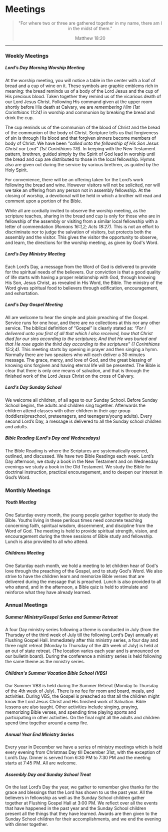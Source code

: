 <h1 class="text-center">Meetings</h1>

<center>
<blockquote class="blockquote text-center">
    <p class="mb-0">
        "For where two or three are gathered together in my name, 
        there am I in the midst of them."
    </p>
    <footer class="blockquote-footer">Matthew 18:20</footer>
</blockquote>
</center>

<hr class="dark">



<h3>Weekly Meetings</h3>

<h5>Lord’s Day Morning Worship Meeting</h5>

At the worship meeting, you will notice a table in the center with a loaf of 
bread and a cup of wine on it. These symbols are graphic emblems rich in meaning: 
the bread reminds us of a body of the Lord Jesus and the cup of His precious blood. 
Taken together they remind us of the vicarious death of our Lord Jesus Christ. 
Following His command given at the upper room shortly before His death at Calvary,
we are *remembering Him (1st Corinthians 11:24)* in worship and communion by 
breaking the bread and drink the cup.

The cup reminds us of the communion of the blood of Christ and the bread of 
the communion of the body of Christ. Scripture tells us that forgiveness of sin 
is through His blood and that forgiven sinners become members of body of Christ. 
We have been *"called unto the fellowship of His Son Jesus Christ our Lord”
(1st Corinthians 1:9)*. In keeping with the New Testament pattern, brethren,
guided simply by the Spirit of God lead in worship until the bread and cup are 
distributed to those in the local fellowship. Hymns also are given out during 
the service by various brethren, as guided by the Holy Spirit.

For convenience, there will be an offering taken for the Lord’s work following 
the bread and wine. However visitors will not be solicited, nor will we take an 
offering from any person not in assembly fellowship. At the closing of worship, 
a devotional will be held in which a brother will read and comment upon a portion
of the Bible.

While all are cordially invited to observe the worship meeting, as the scripture 
teaches, sharing in the bread and cup is only for those who are in fellowship 
of the assembly or visiting from a similar local fellowship with a letter of 
commendation *(Romans 16:1,2; Acts 18:27)*. This is not an effort to discriminate 
nor to judge the salvation of visitors, but protects both the assembly and 
the visitor. This gives the visitor the opportunity to observe, and learn, 
the directions for the worship meeting, as given by God's Word.


<h5>Lord’s Day Ministry Meeting</h5>

Each Lord’s Day, a message from the Word of God is delivered to provide for the 
spiritual needs of the believers. Our conviction is that a good quality of life 
starts with having a proper relationship with God, through knowing His Son, 
Jesus Christ, as revealed in His Word, the Bible. The ministry of the Word 
gives spiritual food to believers through edification, encouragement, and
exhortation.


<h5>Lord's Day Gospel Meeting</h5>

All are welcome to hear the simple and plain preaching of the Gospel. Service 
runs for one hour, and there are no collections at this nor any other service. 
The biblical definition of “Gospel” is clearly stated as: *“For I delivered unto 
you first of all that which I also received, how that Christ died for our sins 
according to the scriptures; And that He was buried and that He rose again the 
third day according to the scriptures” (1 Corinthians 15:3,4).* This meeting 
starts by opening in prayer and then singing a hymn. Normally there are two 
speakers who will each deliver a 30 minutes message. The grace, mercy, and love 
of God, and the great blessing of knowing sins forgiven and having eternal life
will be presented. The Bible is clear that there is only one means of salvation,
and that is through the finished work of the Lord Jesus Christ on the cross of 
Calvary.



<h5>Lord's Day Sunday School</h5>

We welcome all children, of all ages to our Sunday School. Before Sunday School 
begins, the adults and children sing together. Afterwards the children attend 
classes with other children in their age group (toddlers/preschool, preteenagers, 
and teenagers/young adults). Every second Lord’s Day, a message is delivered 
to all the Sunday school children and adults.



<h5>Bible Reading (Lord's Day and Wednesdays)</h5>

The Bible Reading is where the Scriptures are systematically opened, outlined,
and discussed. We have two Bible Readings each week. Lord’s Day afternoon, we 
study a book in the New Testament and on Wednesday evenings we study a book in 
the Old Testament. We study the Bible for doctrinal instruction, practical
encouragement, and to deepen our interest in God’s Word.



<h3>Monthly Meetings</h3>

<h5>Youth Meeting</h5>

One Saturday every month, the young people gather together to study the Bible. 
Youths living in these perilous times need concrete teaching concerning faith, 
spiritual wisdom, discernment, and discipline from the Word of God. The meeting
is held to provide spiritual strength, vision, and encouragement during the 
three sessions of Bible study and fellowship. Lunch is also provided to all who
attend.



<h5>Childrens Meeting</h5>

One Saturday each month, we hold a meeting to let children hear of God's love
through the preaching of the Gospel, and to study God's Word. We also strive
to have the children learn and memorize Bible verses that are delivered during
the message that is preached. Lunch is also provided to all who attend, and in
the afternoon, a Bible quiz is held to stimulate and reinforce what they have
already learned.


<h3>Annual Meetings</h3>

<h5>Summer Ministry/Gospel Series and Summer Retreat</h5>

A four Day ministry series following a theme is conducted in July (from the 
Thursday of the third week of July till the following Lord’s Day) annually at
Flushing Gospel Hall. Immediately after this ministry series, a four day and
three night retreat (Monday to Thursday of the 4th week of July) is held at an
out of state retreat. (The location varies each year and is announced on our
bulletin board). During the conference a ministry series is held following the 
same theme as the ministry series.



<h5>Children's Summer Vacation Bible School (VBS)</h5>

Our Summer VBS is held during the Summer Retreat (Monday to Thursday of the 4th 
week of July). There is no fee for room and board, meals, and activities. 
During VBS, the Gospel is preached so that all the children might know the Lord
Jesus Christ and His finished work of Salvation. Bible lessons are also taught. 
Other activities include singing, praying, memorizing Bible verses, and spending
time playing sports and participating in other activities. On the final night 
all the adults and children spend time together around a camp fire.



<h5>Annual Year End Ministry Series</h5>

Every year in December we have a series of ministry meetings which is held every
evening from Christmas Day till December 31st, with the exception of Lord’s Day.
Dinner is served from 6:30 PM to 7:30 PM and the meeting starts at 7:45 PM. All
are welcome.



<h5>Assembly Day and Sunday School Treat</h5>

On the last Lord’s Day the year, we gather to remember give thanks for the grace
and blessings that the Lord has shown to us the past year. All the believers in
fellowship as well as the Sunday School children gather together at Flushing
Gospel Hall at 3:00 PM. We reflect over all the events that have happened in the
past year and the Sunday School children present all the things that they have
learned. Awards are then given to the Sunday School children for their 
accomplishments, and we end the evening with dinner together.
